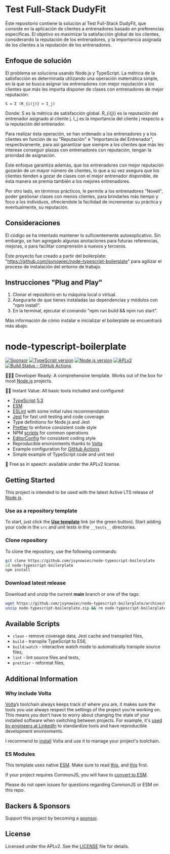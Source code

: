 # Test Full-Stack DudyFit
Éste repositorio contiene la solución al Test Full-Stack DudyFit, que consiste en
la aplicación de clientes a entrenadores basado en preferencias específicas.
El objetivo es maximizar la satisfacción global de los clientes, considerando
la reputación de los entrenadores, y la importancia asignada de los clientes a la reputación de los entrenadores.

## Enfoque de solución
El problema se soluciona usando Node.js y TypeScript.
La métrica de la satisfacción es determinada utilizando una operación matemática simple, en la que se busca asignar los entrenadores con mejor reputación a los clientes que más les importa disponer de clases con entrenadores de mejor reputación:

    S = Σ (R_{i(j)} × I_j)

Donde:
 S es la métrica de satisfacción global.
 R_{i(j)} es la reputación del entrenador asignado al cliente j.
 I_j es la importancia del cliente j respecto a la reputación del entrenador.

Para realizar ésta operación, se han ordenado a los entrenadores y a los clientes en función de su "Reputación" e "Importancia del Entrenador", respectivamente, para así garantizar que siempre a los clientes que más les interese conseguir plazas con entrenadores con reputación, tengan la prioridad de asignación.

Éste enfoque garantiza además, que los entrenadores con mejor reputación gozarán de un mayor número de clientes, lo que a su vez asegura que los clientes tienden a gozar de clases con el mejor entrenador disponible, de ésta manera se premia también a los mejores entrenadores.

Por otro lado, en términos prácticos, le permite a los entrenadores "Novell", poder gestionar clases con menos clientes, para brindarles más tiempo y foco a los individuos, ofreciendole la facilidad de incrementar su práctica y eventualmente, su reputación.

## Consideraciones

El código se ha intentado mantener lo suficientemente autoexplicativo.
Sin embargo, se han agregado algunas anotaciones para futuras referencias, mejoras, o para facilitar comprensión a nuevos y terceros.

Éste proyecto fue creado a partir del boilerplate:
"https://github.com/jsynowiec/node-typescript-boilerplate"
para agilizar el proceso de instalación del entorno de trabajo.

## Instrucciones "Plug and Play"
1. Clonar el repositorio en tu máquina local o virtual.
2. Asegurarte de que tienes instaladas las dependencias y módulos con "npm install".
3. En la terminal, ejecutar el comando "npm run build && npm run start".

Más información de cómo instalar e inicializar el boilerplate se encuentrará más abajo.


# node-typescript-boilerplate

[![Sponsor][sponsor-badge]][sponsor]
[![TypeScript version][ts-badge]][typescript-5-3]
[![Node.js version][nodejs-badge]][nodejs]
[![APLv2][license-badge]][license]
[![Build Status - GitHub Actions][gha-badge]][gha-ci]

👩🏻‍💻 Developer Ready: A comprehensive template. Works out of the box for most [Node.js][nodejs] projects.

🏃🏽 Instant Value: All basic tools included and configured:

- [TypeScript][typescript] [5.3][typescript-5-3]
- [ESM][esm]
- [ESLint][eslint] with some initial rules recommendation
- [Jest][jest] for fast unit testing and code coverage
- Type definitions for Node.js and Jest
- [Prettier][prettier] to enforce consistent code style
- NPM [scripts](#available-scripts) for common operations
- [EditorConfig][editorconfig] for consistent coding style
- Reproducible environments thanks to [Volta][volta]
- Example configuration for [GitHub Actions][gh-actions]
- Simple example of TypeScript code and unit test

🤲 Free as in speech: available under the APLv2 license.

## Getting Started

This project is intended to be used with the latest Active LTS release of [Node.js][nodejs].

### Use as a repository template

To start, just click the **[Use template][repo-template-action]** link (or the green button). Start adding your code in the `src` and unit tests in the `__tests__` directories.

### Clone repository

To clone the repository, use the following commands:

```sh
git clone https://github.com/jsynowiec/node-typescript-boilerplate
cd node-typescript-boilerplate
npm install
```

### Download latest release

Download and unzip the current **main** branch or one of the tags:

```sh
wget https://github.com/jsynowiec/node-typescript-boilerplate/archive/main.zip -O node-typescript-boilerplate.zip
unzip node-typescript-boilerplate.zip && rm node-typescript-boilerplate.zip
```

## Available Scripts

- `clean` - remove coverage data, Jest cache and transpiled files,
- `build` - transpile TypeScript to ES6,
- `build:watch` - interactive watch mode to automatically transpile source files,
- `lint` - lint source files and tests,
- `prettier` - reformat files,

## Additional Information

### Why include Volta

[Volta][volta]’s toolchain always keeps track of where you are, it makes sure the tools you use always respect the settings of the project you’re working on. This means you don’t have to worry about changing the state of your installed software when switching between projects. For example, it's [used by engineers at LinkedIn][volta-tomdale] to standardize tools and have reproducible development environments.

I recommend to [install][volta-getting-started] Volta and use it to manage your project's toolchain.

### ES Modules

This template uses native [ESM][esm]. Make sure to read [this][nodejs-esm], and [this][ts47-esm] first.

If your project requires CommonJS, you will have to [convert to ESM][sindresorhus-esm].

Please do not open issues for questions regarding CommonJS or ESM on this repo.

## Backers & Sponsors

Support this project by becoming a [sponsor][sponsor].

## License

Licensed under the APLv2. See the [LICENSE](https://github.com/jsynowiec/node-typescript-boilerplate/blob/main/LICENSE) file for details.

[ts-badge]: https://img.shields.io/badge/TypeScript-5.3-blue.svg
[nodejs-badge]: https://img.shields.io/badge/Node.js->=%2020.9-blue.svg
[nodejs]: https://nodejs.org/dist/latest-v20.x/docs/api/
[gha-badge]: https://github.com/jsynowiec/node-typescript-boilerplate/actions/workflows/nodejs.yml/badge.svg
[gha-ci]: https://github.com/jsynowiec/node-typescript-boilerplate/actions/workflows/nodejs.yml
[typescript]: https://www.typescriptlang.org/
[typescript-5-3]: https://devblogs.microsoft.com/typescript/announcing-typescript-5-3/
[license-badge]: https://img.shields.io/badge/license-APLv2-blue.svg
[license]: https://github.com/jsynowiec/node-typescript-boilerplate/blob/main/LICENSE
[sponsor-badge]: https://img.shields.io/badge/♥-Sponsor-fc0fb5.svg
[sponsor]: https://github.com/sponsors/jsynowiec
[jest]: https://facebook.github.io/jest/
[eslint]: https://github.com/eslint/eslint
[wiki-js-tests]: https://github.com/jsynowiec/node-typescript-boilerplate/wiki/Unit-tests-in-plain-JavaScript
[prettier]: https://prettier.io
[volta]: https://volta.sh
[volta-getting-started]: https://docs.volta.sh/guide/getting-started
[volta-tomdale]: https://twitter.com/tomdale/status/1162017336699838467
[gh-actions]: https://github.com/features/actions
[repo-template-action]: https://github.com/jsynowiec/node-typescript-boilerplate/generate
[esm]: https://developer.mozilla.org/en-US/docs/Web/JavaScript/Guide/Modules
[sindresorhus-esm]: https://gist.github.com/sindresorhus/a39789f98801d908bbc7ff3ecc99d99c
[nodejs-esm]: https://nodejs.org/docs/latest-v16.x/api/esm.html
[ts47-esm]: https://devblogs.microsoft.com/typescript/announcing-typescript-4-7/#esm-nodejs
[editorconfig]: https://editorconfig.org
